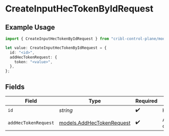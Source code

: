 # CreateInputHecTokenByIdRequest

## Example Usage

```typescript
import { CreateInputHecTokenByIdRequest } from "cribl-control-plane/models/operations";

let value: CreateInputHecTokenByIdRequest = {
  id: "<id>",
  addHecTokenRequest: {
    token: "<value>",
  },
};
```

## Fields

| Field                                                           | Type                                                            | Required                                                        | Description                                                     |
| --------------------------------------------------------------- | --------------------------------------------------------------- | --------------------------------------------------------------- | --------------------------------------------------------------- |
| `id`                                                            | *string*                                                        | :heavy_check_mark:                                              | HEC Source id                                                   |
| `addHecTokenRequest`                                            | [models.AddHecTokenRequest](../../models/addhectokenrequest.md) | :heavy_check_mark:                                              | AddHecTokenRequest object                                       |